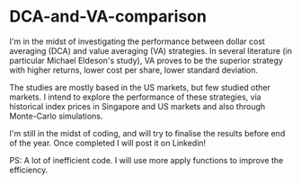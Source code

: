 # DCA-and-VA-comparison

I'm in the midst of investigating the performance between dollar cost averaging (DCA) and value averaging (VA) strategies. In several literature (in particular Michael Eldeson's study), VA proves to be the superior strategy with higher returns, lower cost per share, lower standard deviation.

The studies are mostly based in the US markets, but few studied other markets. I intend to explore the performance of these strategies, via historical index prices in Singapore and US markets and also through Monte-Carlo simulations.

I'm still in the midst of coding, and will try to finalise the results before end of the year. Once completed I will post it on Linkedin!

PS: A lot of inefficient code. I will use more apply functions to improve the efficiency.

